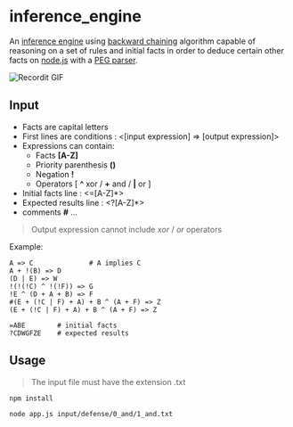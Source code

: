 # inference_engine

An [inference engine](https://en.wikipedia.org/wiki/Inference_engine) using [backward chaining](https://en.wikipedia.org/wiki/Backward_chaining) algorithm capable of reasoning on a set of rules and initial facts in order to deduce certain other facts on [node.js](https://nodejs.org/) with a [PEG parser](https://en.wikipedia.org/wiki/Parsing_expression_grammar).

![Recordit GIF](https://i.ibb.co/Sx7nNrn/ezgif-com-crop.gif)

## Input

- Facts are capital letters
- First lines are conditions : <[input expression] => [output expression]>
- Expressions can contain:
  - Facts **[A-Z]**
  - Priority parenthesis **()**
  - Negation **!**
  - Operators [&nbsp;__^__ xor / __+__ and / __|__ or&nbsp;]
- Initial facts line : <=[A-Z]\*>
- Expected results line : <?[A-Z]\*>
- comments **#** ...

> Output expression cannot include _xor_ / _or_ operators

Example:

```
A => C				# A implies C
A + !(B) => D
(D | E) => W
!(!(!C) ^ !(!F)) => G
!E ^ (D + A + B) => F
#(E + (!C | F) + A) + B ^ (A + F) => Z
(E + (!C | F) + A) + B ^ (A + F) => Z

=ABE		# initial facts
?CDWGFZE	# expected results
```

## Usage

> The input file must have the extension .txt

```
npm install

node app.js input/defense/0_and/1_and.txt
```
